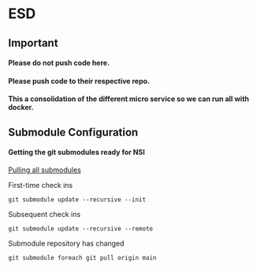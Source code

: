 # ESD

## Important
#### Please do not push code here.
#### Please push code to their respective repo.
#### This a consolidation of the different micro service so we can run all with docker.

Submodule Configuration
------------
#### Getting the git submodules ready for NSI
[Pulling all submodules](https://stackoverflow.com/questions/1030169/easy-way-to-pull-latest-of-all-git-submodules)

First-time check ins
```shell
git submodule update --recursive --init
```

Subsequent check ins
```shell
git submodule update --recursive --remote
```

Submodule repository has changed
```shell
git submodule foreach git pull origin main
```
